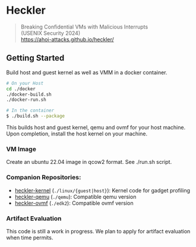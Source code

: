 # Heckler
>
> Breaking Confidential VMs with Malicious Interrupts  
> (USENIX Security 2024)  
> https://ahoi-attacks.github.io/heckler/
>

## Getting Started

Build host and guest kernel as well as VMM in a docker container.

```sh
# On your Host
cd ./docker
./docker-build.sh
./docker-run.sh

# In the container
$ ./build.sh --package
```

This builds host and guest kernel, qemu and ovmf for your host machine.
Upon completion, install the host kernel on your machine.

### VM Image
Create an ubuntu 22.04 image in qcow2 format. See ./run.sh script.  

### Companion Repositories:
- [heckler-kernel](https://github.com/ahoi-attacks/heckler-kernel) (`./linux/{guest|host}`): Kernel code for gadget profiling
- [heckler-qemu](https://github.com/ahoi-attacks/heckler-qemu) (`./qemu`): Compatible qemu version
- [heckler-ovmf](https://github.com/ahoi-attacks/heckler-ovmf) (`./edk2`): Compatible ovmf version

### Artifact Evaluation
This code is still a work in progress.
We plan to apply for artifact evaluation when time permits.
